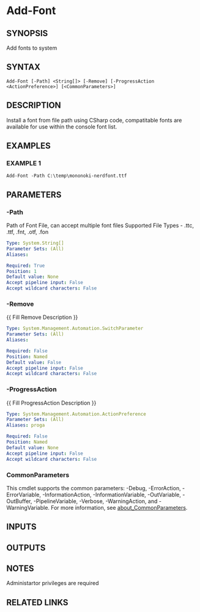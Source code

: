 ﻿---
external help file: WozTools-help.xml
Module Name: WozTools
online version: https://github.com/Woznet/WozTools/blob/main/docs/Add-Font.md
schema: 2.0.0
---

# Add-Font

## SYNOPSIS
Add fonts to system

## SYNTAX

```
Add-Font [-Path] <String[]> [-Remove] [-ProgressAction <ActionPreference>] [<CommonParameters>]
```

## DESCRIPTION
Install a font from file path using CSharp code, compatitable fonts are available for use within the console font list.

## EXAMPLES

### EXAMPLE 1
```
Add-Font -Path C:\temp\mononoki-nerdfont.ttf
```

## PARAMETERS

### -Path
Path of Font File, can accept multiple font files
Supported File Types - .ttc, .ttf, .fnt, .otf, .fon

```yaml
Type: System.String[]
Parameter Sets: (All)
Aliases:

Required: True
Position: 1
Default value: None
Accept pipeline input: False
Accept wildcard characters: False
```

### -Remove
{{ Fill Remove Description }}

```yaml
Type: System.Management.Automation.SwitchParameter
Parameter Sets: (All)
Aliases:

Required: False
Position: Named
Default value: False
Accept pipeline input: False
Accept wildcard characters: False
```

### -ProgressAction
{{ Fill ProgressAction Description }}

```yaml
Type: System.Management.Automation.ActionPreference
Parameter Sets: (All)
Aliases: proga

Required: False
Position: Named
Default value: None
Accept pipeline input: False
Accept wildcard characters: False
```

### CommonParameters
This cmdlet supports the common parameters: -Debug, -ErrorAction, -ErrorVariable, -InformationAction, -InformationVariable, -OutVariable, -OutBuffer, -PipelineVariable, -Verbose, -WarningAction, and -WarningVariable. For more information, see [about_CommonParameters](http://go.microsoft.com/fwlink/?LinkID=113216).

## INPUTS

## OUTPUTS

## NOTES
Administartor privileges are required

## RELATED LINKS
